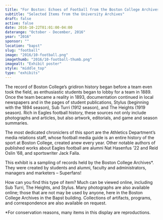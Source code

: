 ```yaml
---
title: "For Boston: Echoes of Football from the Boston College Archives"
subtitle: "Selected Items from the University Archives"
draft: false
active: false
date: 2016-10-22T01:01:00-04:00
daterange: "October - December, 2016"
year: "2016"
sponsor: ""
location: "bapst"
slug: "football"
image: "2016/10-football.png"
imagethumb: "2016/10-football-thumb.png"
imagealt: "Exhibit poster"
style: "middle_top"
type: "exhibits"
---
```


The record of Boston College’s gridiron history began before a team even took the field, as enthusiastic students began to lobby for a team in 1889. Once the team became a reality in 1893, documentation continued in local newspapers and in the pages of student publications, Stylus (beginning with the 1894 season), Sub Turri (1912 season), and The Heights (1919 season). Rich in Eagles football history, these sources not only include photographs and articles, but also artwork, editorials, and game and season summaries. 

The most dedicated chroniclers of this sport are the Athletics Department’s media relations staff, whose football media guide is an entire history of the sport at Boston College, created anew every year. Other notable authors of published works about Eagles football are alumni Nat Hasenfus ’22 and Reid Oslin ’68, and sportswriter Jack Falla.

This exhibit is a sampling of records held by the Boston College Archives*. They were created by students and alumni, faculty and administrators, managers and marketers – Superfans! 

How can you find this type of item? Much can be viewed online, including Sub Turri, The Heights, and Stylus. Many photographs are also available online; those that are not may be used by anyone, here in the Boston College Archives in the Bapst building. Collections of artifacts, programs, and correspondence are also available on request. 

*For conservation reasons, many items in this display are reproductions.
